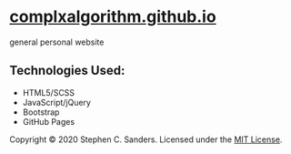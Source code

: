 # <a href="https://stephensanders.me" target="_blank">complxalgorithm.github.io</a>

general personal website

## Technologies Used:
* HTML5/SCSS
* JavaScript/jQuery
* Bootstrap
* GitHub Pages

<footer>Copyright &copy; 2020 Stephen C. Sanders. Licensed under the <a href="https://github.com/complxalgorithm/complxalgorithm.github.io/blob/master/LICENSE">MIT License</a>.</footer>